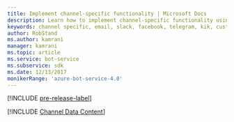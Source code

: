 ```yaml
---
title: Implement channel-specific functionality | Microsoft Docs
description: Learn how to implement channel-specific functionality using the Bot Builder SDK for .NET.
keywords: channel specific, email, slack, facebook, telegram, kik, custom channel
author: RobStand
ms.author: kamrani
manager: kamrani
ms.topic: article
ms.service: bot-service
ms.subservice: sdk
ms.date: 12/13/2017
monikerRange: 'azure-bot-service-4.0'
---
```


[!INCLUDE [pre-release-label](../includes/pre-release-label.md)]

[!INCLUDE [Channel Data Content](../includes/snippet-channeldata.md)]
